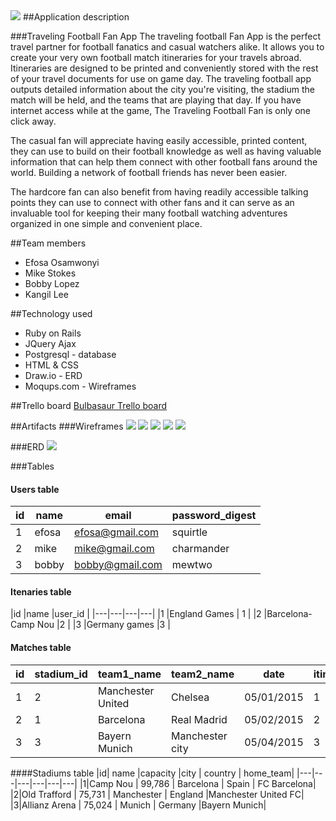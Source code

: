 <img src="./images/Soccer-logo.png">
##Application description

###Traveling Football Fan App
The traveling football Fan App is the perfect travel partner for football fanatics and casual watchers alike. It allows you to create your very own football match itineraries for your travels abroad. Itineraries are designed to be printed and conveniently stored with the rest of your travel documents for use on game day. The traveling football app outputs detailed information about the city you're visiting, the stadium the match will be held, and the teams that are playing that day. If you have internet access while at the game, The Traveling Football Fan is only one click away.

The casual fan will appreciate having easily accessible, printed content, they can use to build on their football knowledge as well as having valuable information that can help them connect with other football fans around the world. Building a network of football friends has never been easier. 

The hardcore fan can also benefit from having readily accessible talking points they can use to connect with other fans and it can serve as an invaluable tool for keeping their many football watching adventures organized in one simple and convenient place. 

##Team members
+ Efosa Osamwonyi
+ Mike Stokes
+ Bobby Lopez 
+ Kangil Lee 

##Technology used
+ Ruby on Rails
+ JQuery Ajax
+ Postgresql - database
+ HTML & CSS
+ Draw.io - ERD
+ Moqups.com - Wireframes


##Trello board
<a href="https://trello.com/b/tYYOSPAQ/project-3-bulbasaur">Bulbasaur Trello board</a>

##Artifacts
###Wireframes
<img src="./images/homepage.png">
<img src="./images/sign_up_page.png">
<img src="./images/itineraries.png">
<img src="./images/itinerariesid.png">
<img src="./images/matchesid-2.png">

###ERD
<img src="./images/ERDiagram.png">

###Tables

#### Users table
|id   |name| email  |password_digest   |
|---|---|---|---|
| 1  |efosa| efosa@gmail.com  |squirtle   |
| 2  |mike| mike@gmail.com  | charmander  |
| 3  |bobby| bobby@gmail.com  | mewtwo |
#### Itenaries table
|id   |name   |user_id   |
|---|---|---|---|
|1   |England Games  | 1  |
|2   |Barcelona-Camp Nou   |2   |
|3   |Germany games   |3   |
#### Matches table
|id|stadium_id|team1_name   | team2_name  | date  |itinerary_id|
|---|---|---|---|---|---|
|1|2 |Manchester United  | Chelsea  |05/01/2015   |1|
|2| 1 |Barcelona |Real Madrid   | 05/02/2015  |2|
|3| 3|Bayern Munich  | Manchester city  |05/04/2015   |3|

####Stadiums table
|id| name  |capacity   |city   | country  | home_team|
|---|---|---|---|---|---|
|1|Camp Nou   | 99,786  | Barcelona  | Spain  | FC Barcelona|
|2|Old Trafford   | 75,731  | Manchester  | England  |Manchester United FC|
|3|Allianz Arena   | 75,024  | Munich  | Germany  |Bayern Munich|
